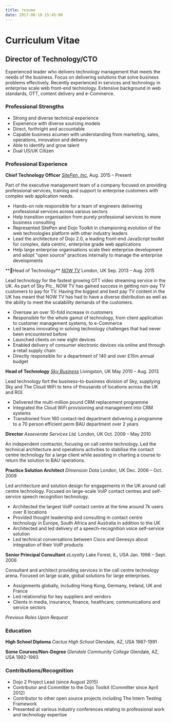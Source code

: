```yaml
---
title: resume
date: 2017-06-10 15:45:06
---
```


# Curriculum Vitae

## Director of Technology/CTO

Experienced leader who delivers technology management that meets the needs of the business. Focus on delivering solutions that solve business problems effectively. Recently experienced in services and technology in enterprise scale web front-end technology.  Extensive background in web standards, OTT, content delivery and e-Commerce.

### Professional Strengths

* Strong and diverse technical experience
* Experience with diverse sourcing models
* Direct, forthright and accountable
* Capable business acumen with understanding from marketing, sales, operations, innovation and delivery
* Able to identify and grow talent
* Dual US/UK Citizen

### Professional Experience

**Chief Technology Officer**
[*SitePen, Inc.*](https://www.sitepen.com)
Aug. 2015 – Present

Part of the executive management team of a company focused on providing professional services, training and support to enterprise customers with complex web application needs.

* Hands-on role responsible for a team of engineers delivering professional services across various sectors
* Help transition organisation from purely professional services to more business consulting
* Represented SitePen and Dojo Toolkit in championing evolution of the web technologies platform with other industry leaders
* Lead the architecture of Dojo 2.0, a leading front-end JavaScript toolkit for complex, data centric, enterprise grade web applications
* Help large enterprise organisations scale their enterprise development and adopt "open source" practices internally to manage the enterprise developments

**Head of Technology**
[*NOW TV*](https://www.nowtv.com)
London, UK
Sep. 2013 – Aug. 2015

Lead technology for the fastest growing OTT video streaming service in the UK.  As part of Sky Plc., NOW TV has gained success in getting non-pay TV customers to pay for TV.  Having the biggest and best pay TV content in the UK has meant that NOW TV has had to have a diverse distribution as well as the ability to meet the scalability demands of the customers.

* Oversaw an over 10-fold increase in customers
* Responsible for the whole gamut of technology, from client application to customer management systems, to e-Commerce
* Led teams innovating in solving technology challenges that had never been encountered before
* Launched clients on new eight devices
* Enabled delivery of consumer electronic devices via online and through a retail supply chain
* Directly responsible for a department of 140 and over £15m annual budget

**Head of Technology**
[*Sky Business*](https://business.sky.com/)
Livingston, UK
May 2010 – Aug. 2013

Lead technology fort the business-to-business division of Sky, supplying Sky and The Cloud WiFi to tens of thousands of locations across the UK and ROI.

* Delivered the multi-million pound CRM replacement programme
* Integrated the Cloud WiFi provisioning and management into CRM systems
* Transitioned from 160 contact-led department delivering a programme to a 70 person efficient perm BAU department over 2 years

**Director**
*Asseverate Services Ltd.*
London, UK
Oct. 2009 – May 2010

An independent contractor, focusing on call centre technology.  Led the technical architecture and operations activities to stabilise the contact centre technology for a large client while assisting in charting a course to return the solution to BAU operations.

**Practice Solution Architect**
*Dimension Data*
London, UK
Dec. 2006 – Oct. 2009

Led architecture and solution design for engagements in the UK around call centre technology.  Focused on large-scale VoIP contact centres and self-service speech recognition technology.

* Architected the largest VoIP contact centre at the time around 7k users over 8 locations
* Provided thought leadership and consulting in contact centre technology in Europe, South Africa and Australia in addition to the UK
* Architected and led delivery of a speech-recognition voice self-service solution
* Led technical conversations between Cisco and Genesys about integration of their VoIP products

**Senior Principal Consultant**
*eLoyalty*
Lake Forest, IL, USA
Jan. 1998 – Sept. 2006

Consultant and architect providing services in the call centre technology arena.  Focused on large scale, global solutions for large enterprises.

* Assignments globally, including Hong Kong, Germany, Ireland, UK and France
* Led relationship for key suppliers and vendors
* Clients in media, insurance, finance, healthcare, communications and service sectors

*Previous Roles Upon Request*

### Education

**High School Diploma**
*Cactus High School*
Glendale, AZ, USA
1987-1991

**Some Courses/Non-Degree**
*Glendale Community College*
Glendale, AZ, USA
1992-1993

### Contributions/Recognition

* Dojo 2 Project Lead (since August 2015)
* Contributor and Committer to the Dojo Toolkit (Committer since April 2012)
* Contributor to other open source projects including The Intern Testing Framework
* Presented at various industry conferences relating to professional work and technology expertise
